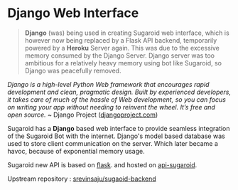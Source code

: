 # Django Web Interface
> **Django** (was) being used in creating Sugaroid web interface, which is however now being replaced by a Flask API backend, temporarily powered by a **Heroku** Server again. This was due to the excessive memory consumed by the Django Server. Django server was too ambitious for a relatively heavy memory using bot like Sugaroid, so Django was peacefully removed.

_Django is a high-level Python Web framework that encourages rapid development and clean, pragmatic design. Built by experienced developers, it takes care of much of the hassle of Web development, so you can focus on writing your app without needing to reinvent the wheel. It’s free and open source._ ~ Django Project ([djangoproject.com](https://djangoproject.com))

Sugaroid has a **Django** based web interface to provide seamless integration of the Sugaroid Bot with the internet. Django's model based database was used to store client communication on the server. Which later became a havoc, because of exponential memory usage.

Sugaroid new API is based on [flask](https://flaskproject.org). and hosted on [api-sugaroid](https://api-sugaroid.herokuapp.com).

Upstream repository : [srevinsaju/sugaoid-backend](https://github.com/srevinsaju/sugaroid-backend)

